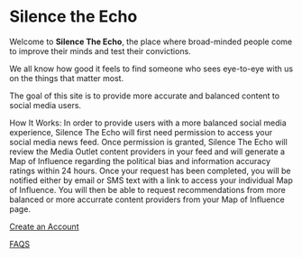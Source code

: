 
# Silence the Echo
    
Welcome to **Silence The Echo**, the place where broad-minded people come to improve their minds and test their convictions.
    
We all know how good it feels to find someone who sees eye-to-eye with us on the things that matter most.
    
The goal of this site is to provide more accurate and
balanced content to social media users.

How It Works:
In order to provide users with a more balanced
social media experience, Silence The Echo will first need permission to access your social media 
news feed.  Once permission is granted, Silence The Echo will review the Media Outlet content
providers in your feed and will generate a Map of Influence regarding the political bias 
and information accuracy ratings within 24 hours.
Once your request has been completed,
you will be notified either by email or SMS text with a link to access your individual 
Map of Influence.  You will then be able to request recommendations from more balanced or 
more accurrate content providers from your Map of Influence page.

[Create an Account](signup.html)

[FAQS](faqs.html)

